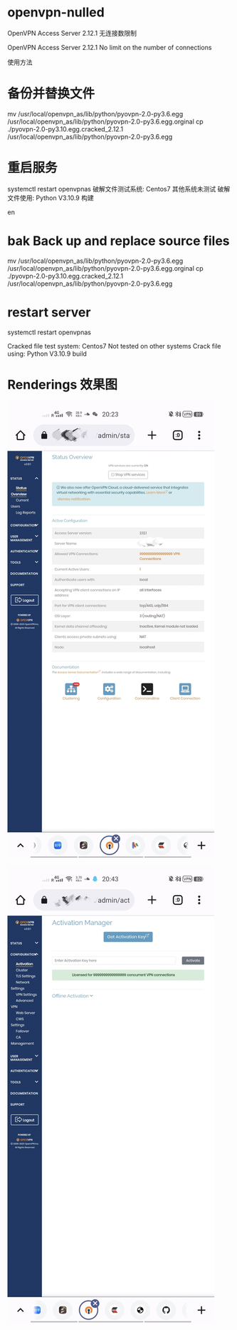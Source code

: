 # openvpn-nulled
OpenVPN Access Server 2.12.1 无连接数限制

OpenVPN Access Server 2.12.1 No limit on the number of connections

使用方法
# 备份并替换文件
mv /usr/local/openvpn_as/lib/python/pyovpn-2.0-py3.6.egg /usr/local/openvpn_as/lib/python/pyovpn-2.0-py3.6.egg.orginal
cp ./pyovpn-2.0-py3.10.egg.cracked_2.12.1 /usr/local/openvpn_as/lib/python/pyovpn-2.0-py3.6.egg

# 重启服务
systemctl restart openvpnas
破解文件测试系统: Centos7
其他系统未测试
破解文件使用: Python V3.10.9 构建

en
# bak Back up and replace source files
mv /usr/local/openvpn_as/lib/python/pyovpn-2.0-py3.6.egg /usr/local/openvpn_as/lib/python/pyovpn-2.0-py3.6.egg.orginal
cp ./pyovpn-2.0-py3.10.egg.cracked_2.12.1 /usr/local/openvpn_as/lib/python/pyovpn-2.0-py3.6.egg

# restart server
systemctl restart openvpnas

Cracked file test system: Centos7
Not tested on other systems
Crack file using: Python V3.10.9 build

# Renderings 效果图
![Image](https://github.com/linke131/openvpn-nulled/blob/main/IMG_20231004_203410.jpg)

![Image](https://github.com/linke131/openvpn-nulled/blob/main/IMG_20231004_204417.jpg)
